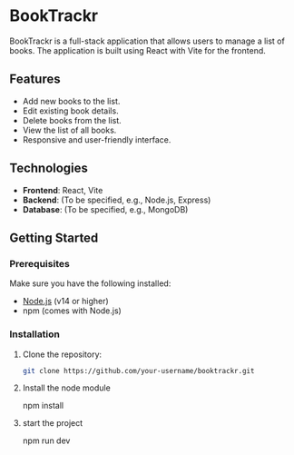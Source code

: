 # BookTrackr

BookTrackr is a full-stack application that allows users to manage a list of books. The application is built using React with Vite for the frontend.

## Features

- Add new books to the list.
- Edit existing book details.
- Delete books from the list.
- View the list of all books.
- Responsive and user-friendly interface.

## Technologies

- **Frontend**: React, Vite
- **Backend**: (To be specified, e.g., Node.js, Express)
- **Database**: (To be specified, e.g., MongoDB)

## Getting Started

### Prerequisites

Make sure you have the following installed:

- [Node.js](https://nodejs.org/) (v14 or higher)
- npm (comes with Node.js)

### Installation

1. Clone the repository:

   ```bash
   git clone https://github.com/your-username/booktrackr.git

2. Install the node module

   npm install

3. start the project

   npm run dev      

